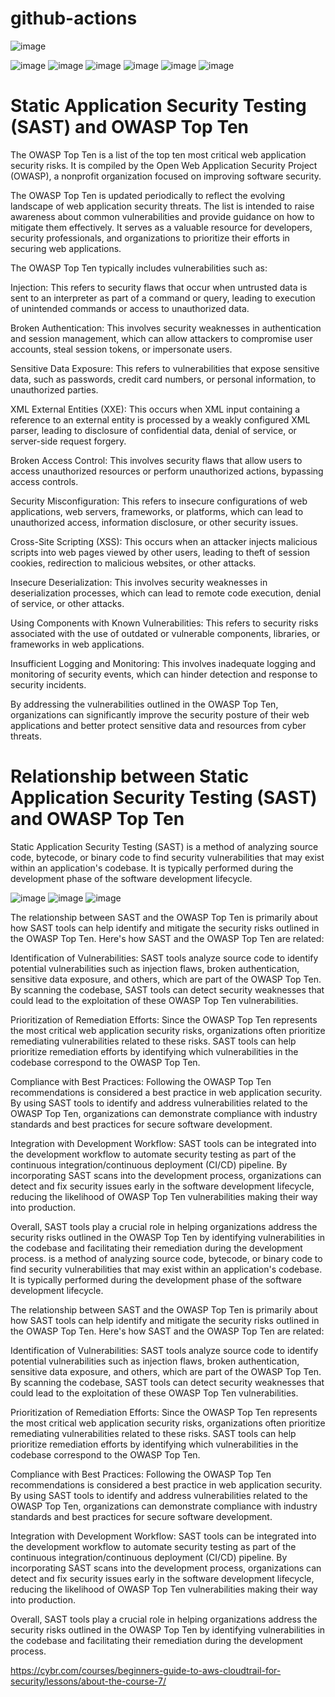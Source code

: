 # github-actions

![image](https://github.com/xiongye77/github-actions/assets/36766101/eb89464c-d7de-4899-a1f9-331b524ff29c)

![image](https://github.com/user-attachments/assets/0fd3efb5-d74e-4726-bc1c-8592d403c036)
![image](https://github.com/user-attachments/assets/9a0d8412-969b-4630-b973-4b2a8a6bf08a)
![image](https://github.com/user-attachments/assets/d4fac4fd-26fb-44ae-8f04-19e724cd08cf)
![image](https://github.com/user-attachments/assets/472e59e4-2722-4417-a4b0-0e5a709c2447)
![image](https://github.com/user-attachments/assets/7701727e-a58f-4ec7-9d4c-1a45acb6f20d)
![image](https://github.com/user-attachments/assets/efba3400-a185-4012-953c-4188dd03d5f8)

# Static Application Security Testing (SAST)  and  OWASP Top Ten
The OWASP Top Ten is a list of the top ten most critical web application security risks. It is compiled by the Open Web Application Security Project (OWASP), a nonprofit organization focused on improving software security.

The OWASP Top Ten is updated periodically to reflect the evolving landscape of web application security threats. The list is intended to raise awareness about common vulnerabilities and provide guidance on how to mitigate them effectively. It serves as a valuable resource for developers, security professionals, and organizations to prioritize their efforts in securing web applications.

The OWASP Top Ten typically includes vulnerabilities such as:

Injection: This refers to security flaws that occur when untrusted data is sent to an interpreter as part of a command or query, leading to execution of unintended commands or access to unauthorized data.

Broken Authentication: This involves security weaknesses in authentication and session management, which can allow attackers to compromise user accounts, steal session tokens, or impersonate users.

Sensitive Data Exposure: This refers to vulnerabilities that expose sensitive data, such as passwords, credit card numbers, or personal information, to unauthorized parties.

XML External Entities (XXE): This occurs when XML input containing a reference to an external entity is processed by a weakly configured XML parser, leading to disclosure of confidential data, denial of service, or server-side request forgery.

Broken Access Control: This involves security flaws that allow users to access unauthorized resources or perform unauthorized actions, bypassing access controls.

Security Misconfiguration: This refers to insecure configurations of web applications, web servers, frameworks, or platforms, which can lead to unauthorized access, information disclosure, or other security issues.

Cross-Site Scripting (XSS): This occurs when an attacker injects malicious scripts into web pages viewed by other users, leading to theft of session cookies, redirection to malicious websites, or other attacks.

Insecure Deserialization: This involves security weaknesses in deserialization processes, which can lead to remote code execution, denial of service, or other attacks.

Using Components with Known Vulnerabilities: This refers to security risks associated with the use of outdated or vulnerable components, libraries, or frameworks in web applications.

Insufficient Logging and Monitoring: This involves inadequate logging and monitoring of security events, which can hinder detection and response to security incidents.

By addressing the vulnerabilities outlined in the OWASP Top Ten, organizations can significantly improve the security posture of their web applications and better protect sensitive data and resources from cyber threats.



# Relationship between Static Application Security Testing (SAST) and OWASP Top Ten


Static Application Security Testing (SAST) is a method of analyzing source code, bytecode, or binary code to find security vulnerabilities that may exist within an application's codebase. It is typically performed during the development phase of the software development lifecycle.

![image](https://github.com/xiongye77/github-actions-devsecops/assets/36766101/1b8f7c2a-3324-4950-8bfd-af53a7f9c081)
![image](https://github.com/xiongye77/github-actions-devsecops/assets/36766101/26ed837b-b139-4b0c-a6aa-4be0ca2eae0d)
![image](https://github.com/xiongye77/github-actions-devsecops/assets/36766101/b266021f-31bf-484d-a80d-d2befd852cfe)


The relationship between SAST and the OWASP Top Ten is primarily about how SAST tools can help identify and mitigate the security risks outlined in the OWASP Top Ten. Here's how SAST and the OWASP Top Ten are related:

Identification of Vulnerabilities: SAST tools analyze source code to identify potential vulnerabilities such as injection flaws, broken authentication, sensitive data exposure, and others, which are part of the OWASP Top Ten. By scanning the codebase, SAST tools can detect security weaknesses that could lead to the exploitation of these OWASP Top Ten vulnerabilities.

Prioritization of Remediation Efforts: Since the OWASP Top Ten represents the most critical web application security risks, organizations often prioritize remediating vulnerabilities related to these risks. SAST tools can help prioritize remediation efforts by identifying which vulnerabilities in the codebase correspond to the OWASP Top Ten.

Compliance with Best Practices: Following the OWASP Top Ten recommendations is considered a best practice in web application security. By using SAST tools to identify and address vulnerabilities related to the OWASP Top Ten, organizations can demonstrate compliance with industry standards and best practices for secure software development.

Integration with Development Workflow: SAST tools can be integrated into the development workflow to automate security testing as part of the continuous integration/continuous deployment (CI/CD) pipeline. By incorporating SAST scans into the development process, organizations can detect and fix security issues early in the software development lifecycle, reducing the likelihood of OWASP Top Ten vulnerabilities making their way into production.

Overall, SAST tools play a crucial role in helping organizations address the security risks outlined in the OWASP Top Ten by identifying vulnerabilities in the codebase and facilitating their remediation during the development process. is a method of analyzing source code, bytecode, or binary code to find security vulnerabilities that may exist within an application's codebase. It is typically performed during the development phase of the software development lifecycle.

The relationship between SAST and the OWASP Top Ten is primarily about how SAST tools can help identify and mitigate the security risks outlined in the OWASP Top Ten. Here's how SAST and the OWASP Top Ten are related:

Identification of Vulnerabilities: SAST tools analyze source code to identify potential vulnerabilities such as injection flaws, broken authentication, sensitive data exposure, and others, which are part of the OWASP Top Ten. By scanning the codebase, SAST tools can detect security weaknesses that could lead to the exploitation of these OWASP Top Ten vulnerabilities.

Prioritization of Remediation Efforts: Since the OWASP Top Ten represents the most critical web application security risks, organizations often prioritize remediating vulnerabilities related to these risks. SAST tools can help prioritize remediation efforts by identifying which vulnerabilities in the codebase correspond to the OWASP Top Ten.

Compliance with Best Practices: Following the OWASP Top Ten recommendations is considered a best practice in web application security. By using SAST tools to identify and address vulnerabilities related to the OWASP Top Ten, organizations can demonstrate compliance with industry standards and best practices for secure software development.

Integration with Development Workflow: SAST tools can be integrated into the development workflow to automate security testing as part of the continuous integration/continuous deployment (CI/CD) pipeline. By incorporating SAST scans into the development process, organizations can detect and fix security issues early in the software development lifecycle, reducing the likelihood of OWASP Top Ten vulnerabilities making their way into production.

Overall, SAST tools play a crucial role in helping organizations address the security risks outlined in the OWASP Top Ten by identifying vulnerabilities in the codebase and facilitating their remediation during the development process.





https://cybr.com/courses/beginners-guide-to-aws-cloudtrail-for-security/lessons/about-the-course-7/
